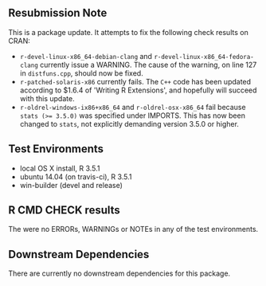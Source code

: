 ## Resubmission Note
This is a package update. It attempts to fix the following check results on CRAN:

* `r-devel-linux-x86_64-debian-clang` and `r-devel-linux-x86_64-fedora-clang` currently issue a WARNING. The cause of the warning, on line 127 in `distfuns.cpp`, should now be fixed.
* `r-patched-solaris-x86` currently fails. The `C++` code has been updated according to $1.6.4 of 'Writing R Extensions', and hopefully will succeed with this update.
* `r-oldrel-windows-ix86+x86_64` and `r-oldrel-osx-x86_64` fail because `stats (>= 3.5.0)` was specified under IMPORTS. This has now been changed to `stats`, not explicitly demanding version 3.5.0 or higher.

## Test Environments
* local OS X install, R 3.5.1
* ubuntu 14.04 (on travis-ci), R 3.5.1
* win-builder (devel and release)

## R CMD CHECK results
The were no ERRORs, WARNINGs or NOTEs in any of the test environments.

## Downstream Dependencies
There are currently no downstream dependencies for this package.
